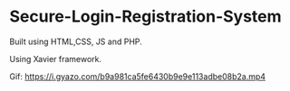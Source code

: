 # Secure-Login-Registration-System
Built using HTML,CSS, JS and PHP.

Using Xavier framework.

Gif:
https://i.gyazo.com/b9a981ca5fe6430b9e9e113adbe08b2a.mp4
